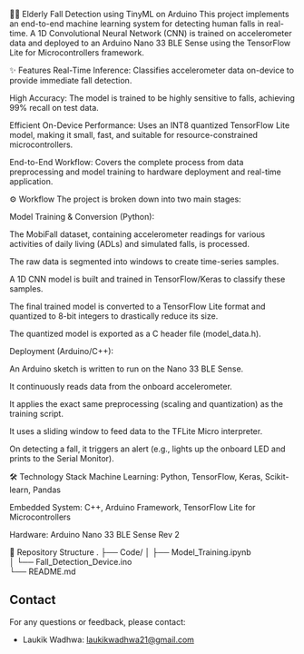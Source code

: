 🤸‍♂️ Elderly Fall Detection using TinyML on Arduino
This project implements an end-to-end machine learning system for detecting human falls in real-time. A 1D Convolutional Neural Network (CNN) is trained on accelerometer data and deployed to an Arduino Nano 33 BLE Sense using the TensorFlow Lite for Microcontrollers framework.

✨ Features
Real-Time Inference: Classifies accelerometer data on-device to provide immediate fall detection.

High Accuracy: The model is trained to be highly sensitive to falls, achieving 99% recall on test data.

Efficient On-Device Performance: Uses an INT8 quantized TensorFlow Lite model, making it small, fast, and suitable for resource-constrained microcontrollers.

End-to-End Workflow: Covers the complete process from data preprocessing and model training to hardware deployment and real-time application.

⚙️ Workflow
The project is broken down into two main stages:

Model Training & Conversion (Python):

The MobiFall dataset, containing accelerometer readings for various activities of daily living (ADLs) and simulated falls, is processed.

The raw data is segmented into windows to create time-series samples.

A 1D CNN model is built and trained in TensorFlow/Keras to classify these samples.

The final trained model is converted to a TensorFlow Lite format and quantized to 8-bit integers to drastically reduce its size.

The quantized model is exported as a C header file (model_data.h).

Deployment (Arduino/C++):

An Arduino sketch is written to run on the Nano 33 BLE Sense.

It continuously reads data from the onboard accelerometer.

It applies the exact same preprocessing (scaling and quantization) as the training script.

It uses a sliding window to feed data to the TFLite Micro interpreter.

On detecting a fall, it triggers an alert (e.g., lights up the onboard LED and prints to the Serial Monitor).

🛠️ Technology Stack
Machine Learning: Python, TensorFlow, Keras, Scikit-learn, Pandas

Embedded System: C++, Arduino Framework, TensorFlow Lite for Microcontrollers

Hardware: Arduino Nano 33 BLE Sense Rev 2

📂 Repository Structure
.
├── Code/
│   ├── Model_Training.ipynb    
│   └── Fall_Detection_Device.ino    
└── README.md 

## Contact
For any questions or feedback, please contact:
- Laukik Wadhwa: laukikwadhwa21@gmail.com

